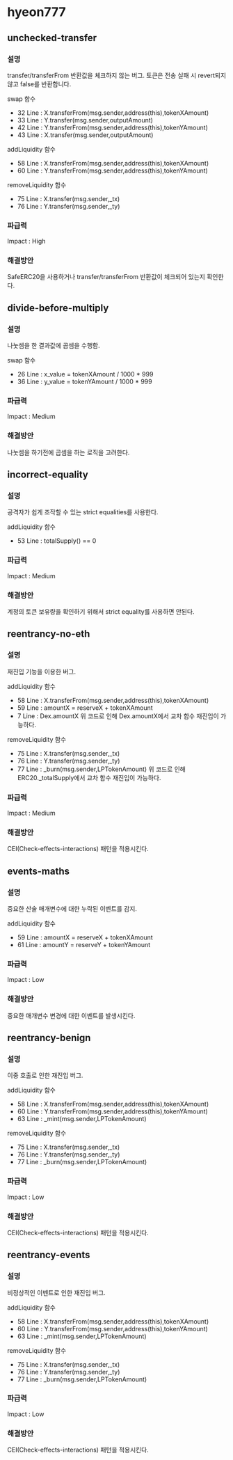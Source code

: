 # hyeon777

## unchecked-transfer
### 설명
transfer/transferFrom 반환값을 체크하지 않는 버그.
토큰은 전송 실패 시 revert되지 않고 false를 반환합니다.


swap 함수
- 32 Line : X.transferFrom(msg.sender,address(this),tokenXAmount)
- 33 Line : Y.transfer(msg.sender,outputAmount)
- 42 Line : Y.transferFrom(msg.sender,address(this),tokenYAmount)
- 43 Line : X.transfer(msg.sender,outputAmount)

addLiquidity 함수
- 58 Line : X.transferFrom(msg.sender,address(this),tokenXAmount)
- 60 Line : Y.transferFrom(msg.sender,address(this),tokenYAmount)

removeLiquidity 함수
- 75 Line : X.transfer(msg.sender,_tx)
- 76 Line : Y.transfer(msg.sender,_ty)

### 파급력
Impact : High

### 해결방안
SafeERC20을 사용하거나 transfer/transferFrom 반환값이 체크되어 있는지 확인한다.



## divide-before-multiply
### 설명
나눗셈을 한 결과값에 곱셈을 수행함.


swap 함수
- 26 Line : x_value = tokenXAmount / 1000 * 999
- 36 Line : y_value = tokenYAmount / 1000 * 999


### 파급력
Impact : Medium

### 해결방안
나눗셈을 하기전에 곱셈을 하는 로직을 고려한다.



## incorrect-equality
### 설명
공격자가 쉽게 조작할 수 있는 strict equalities를 사용한다.


addLiquidity 함수
- 53 Line : totalSupply() == 0


### 파급력
Impact : Medium

### 해결방안
계정의 토큰 보유량을 확인하기 위해서 strict equality를 사용하면 안된다.



## reentrancy-no-eth
### 설명
재진입 기능을 이용한 버그.


addLiquidity 함수
- 58 Line : X.transferFrom(msg.sender,address(this),tokenXAmount)
- 59 Line : amountX = reserveX + tokenXAmount
- 7 Line : Dex.amountX
위 코드로 인해 Dex.amountX에서 교차 함수 재진입이 가능하다.


removeLiquidity 함수
- 75 Line : X.transfer(msg.sender,_tx)
- 76 Line : Y.transfer(msg.sender,_ty)
- 77 Line : _burn(msg.sender,LPTokenAmount)
위 코드로 인해 ERC20._totalSupply에서 교차 함수 재진입이 가능하다.

### 파급력
Impact : Medium

### 해결방안
CEI(Check-effects-interactions) 패턴을 적용시킨다.



## events-maths
### 설명
중요한 산술 매개변수에 대한 누락된 이벤트를 감지.


addLiquidity 함수
- 59 Line : amountX = reserveX + tokenXAmount
- 61 Line : amountY = reserveY + tokenYAmount


### 파급력
Impact : Low

### 해결방안
중요한 매개변수 변경에 대한 이벤트를 발생시킨다.



## reentrancy-benign
### 설명
이중 호출로 인한 재진입 버그.


addLiquidity 함수
- 58 Line : X.transferFrom(msg.sender,address(this),tokenXAmount)
- 60 Line : Y.transferFrom(msg.sender,address(this),tokenYAmount)
- 63 Line : _mint(msg.sender,LPTokenAmount)


removeLiquidity 함수
- 75 Line : X.transfer(msg.sender,_tx)
- 76 Line : Y.transfer(msg.sender,_ty)
- 77 Line : _burn(msg.sender,LPTokenAmount)


### 파급력
Impact : Low

### 해결방안
CEI(Check-effects-interactions) 패턴을 적용시킨다.



## reentrancy-events
### 설명
비정상적인 이벤트로 인한 재진입 버그.


addLiquidity 함수
- 58 Line : X.transferFrom(msg.sender,address(this),tokenXAmount)
- 60 Line : Y.transferFrom(msg.sender,address(this),tokenYAmount)
- 63 Line : _mint(msg.sender,LPTokenAmount)


removeLiquidity 함수
- 75 Line : X.transfer(msg.sender,_tx)
- 76 Line : Y.transfer(msg.sender,_ty)
- 77 Line : _burn(msg.sender,LPTokenAmount)


### 파급력
Impact : Low

### 해결방안
CEI(Check-effects-interactions) 패턴을 적용시킨다.
